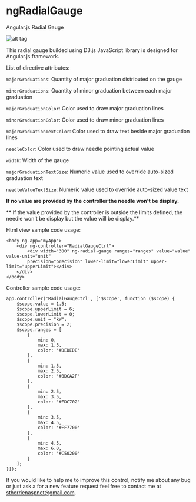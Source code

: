 ngRadialGauge
=============

Angular.js Radial Gauge

![alt tag](https://raw.github.com/stherrienaspnet/ngRadialGauge/master/ngRadialGauge/ngRadialGaugeDemo.png)

This radial gauge builded using D3.js JavaScript library is designed for Angular.js framework.

List of directive attributes:

```majorGraduations```: Quantity of major graduation distributed on the gauge

```minorGraduations```: Quantity of minor graduation between each major graduation

```majorGraduationColor```: Color used to draw major graduation lines

```minorGraduationColor```: Color used to draw minor graduation lines

```majorGraduationTextColor```: Color used to draw text beside major graduation lines

```needleColor```: Color used to draw needle pointing actual value

```width```: Width of the gauge

```majorGraduationTextSize```: Numeric value used to override auto-sized graduation text

```needleValueTextSize```: Numeric value used to override auto-sized value text

**If no value are provided by the controller the needle won't be display.**

** If the value provided by the controller is outside the limits defined, the needle won't be display but the value will   be display.**


Html view sample code usage:
``` 
<body ng-app="myApp">
    <div ng-controller="RadialGaugeCtrl">
        <div width="300" ng-radial-gauge ranges="ranges" value="value" value-unit="unit" 
        precision="precision" lower-limit="lowerLimit" upper-limit="upperLimit"></div>
    </div>
</body>
```

Controller sample code usage:
```
app.controller('RadialGaugeCtrl', ['$scope', function ($scope) {
    $scope.value = 1.5;
    $scope.upperLimit = 6;
    $scope.lowerLimit = 0;
    $scope.unit = "kW";
    $scope.precision = 2;
    $scope.ranges = [
        {
            min: 0,
            max: 1.5,
            color: '#DEDEDE'
        },
        {
            min: 1.5,
            max: 2.5,
            color: '#8DCA2F'
        },
        {
            min: 2.5,
            max: 3.5,
            color: '#FDC702'
        },
        {
            min: 3.5,
            max: 4.5,
            color: '#FF7700'
        },
        {
            min: 4.5,
            max: 6.0,
            color: '#C50200'
        }
    ];
}]);
```

If you would like to help me to improve this control, notify me about any bug or just ask a for a new feature request feel free to contact me at stherrienaspnet@gmail.com.
